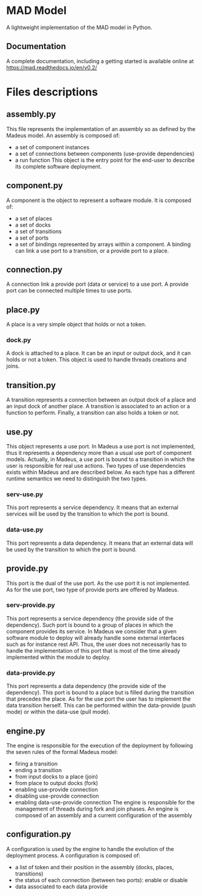 # MAD Model

A lightweight implementation of the MAD model in Python.

## Documentation

A complete documentation, including a getting started is available online at 
https://mad.readthedocs.io/en/v0.2/

# Files descriptions

## assembly.py
This file represents the implementation of an assembly so as defined by the 
Madeus model. An assembly is composed of:
* a set of component instances
* a set of connections between components (use-provide dependencies)
* a run function
This object is the entry point for the end-user to describe its complete 
software deployment.

## component.py
A component is the object to represent a software module. It is composed of:
* a set of places
* a set of docks
* a set of transitions
* a set of ports
* a set of bindings represented by arrays within a component. A binding can 
link a use port to a transition, or a provide port to a place.

## connection.py
A connection link a provide port (data or service) to a use port. A provide 
port can be connected multiple times to use ports.

## place.py
A place is a very simple object that holds or not a token.

### dock.py
A dock is attached to a place. It can be an input or output dock, and it can 
holds or not a token. This object is used to handle threads creations and joins.

## transition.py
A transition represents a connection between an output dock of a place and an
input dock of another place. A transition is associated to an action or a 
function to perform. Finally, a transition can also holds a token or not.

## use.py
This object represents a use port. In Madeus a use port is not implemented, 
thus it represents a dependency more than a usual use port of component models. 
Actually, in Madeus, a use port is bound to a transition in which the user is 
responsible for real use actions. Two types of use dependencies exists within
Madeus and  are described below. As each type has a different runtime 
semantics we need to distinguish the two types.
### serv-use.py
This port represents a service dependency. It means that an external services
will be used by the transition to which the port is bound.
### data-use.py
This port represents a data dependency. It means that an external data will 
be used by the transition to which the port is bound.

## provide.py
This port is the dual of the use port. As the use port it is not implemented.
 As for the use port, two type of provide ports are offered by Madeus.
### serv-provide.py
This port represents a service dependency (the provide side of the 
dependency). Such port is bound to a group of places in which the component 
provides its service. In Madeus we consider that a given software module to 
deploy will already handle some external interfaces such as for instance rest
API. Thus, the user does not necessarily has to handle the implementation of 
this port that is most of the time already implemented within the module to 
deploy.
### data-provide.py
This port represents a data dependency (the provide side of the dependency). 
This port is bound to a place but is filled during the transition that 
precedes the place. As for the use port the user has to implement the data 
transition herself. This can be performed within the data-provide (push mode)
or within the data-use (pull mode).

## engine.py
The engine is responsible for the execution of the deployment by following 
the seven rules of the formal Madeus model:
* firing a transition
* ending a transition
* from input docks to a place (join)
* from place to output docks (fork)
* enabling use-provide connection
* disabling use-provide connection
* enabling data-use-provide connection
The engine is responsible for the management of threads during fork and join 
phases.
An engine is composed of an assembly and a current configuration of the assembly

## configuration.py
A configuration is used by the engine to handle the evolution of the 
deployment process. A configuration is composed of:
* a list of token and their position in the assembly (docks, places, 
transitions)
* the status of each connection (between two ports): enable or disable
* data associated to each data provide